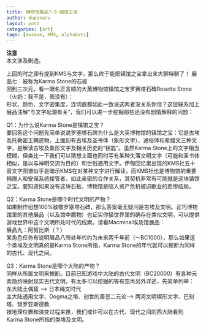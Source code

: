```yaml
---
title: 博物馆展品7-9:镇馆之宝
author: duponaru
layout: post
categories: [art]
tags: [museum, KMS, alphabets]
---
```


**注意**  
本文涉及剧透。  

上回的时之卵有提到KMS与文字，那么终于能把镇馆之宝拿出来大聊特聊了！
展品七：被称为Karma Stone的石板  
<span class="image centered"><img src="{{ '/assets/post_img/2020-01-07/karma.jpg' | relative_url }}" alt="" /></span>  
回到三次元，看一眼名正言顺的大英博物馆镇馆之宝罗赛塔石碑Rosetta Stone（火奶：我不是，我没有）：  
<span class="image centered"><img src="{{ '/assets/post_img/2020-01-07/rosetta.jpg' | relative_url }}" alt="" /></span>  
形状、颜色、文字密集度，连切痕都如此一致说这两者没关系你信？这层联系加上展品注解“与文字起源有关”，我们可以进一步挖掘那些还没有剧情解释的问题：

Q1：为什么说Karma Stone是镇馆之宝？  
要回答这个问题先简单说说罗塞塔石碑为什么是大英博物馆的镇馆之宝：它是古埃及托勒密王朝遗物，上面刻有古埃及圣书体（象形文字）、通俗体和希腊文三种文字，是解读古埃及象形文字及相关历史的“钥匙”。虽然Karma Stone上的文字相当模糊，但类比一下我们可以猜想上面也同时写有某种失落文明文字（可能和圣书体相似，是以与神明交流为目的）和世俗通用文字。伊甸回忆里出现的KMS社五十音文字图谱似乎是暗示KMS在对某种文字进行解读，而KMS社也是博物馆的重要捐赠人和安保系统接管者，如此亲密的合作关系，其契机非常有可能就是这块镇馆之宝。要知道如果没有这块石板，博物馆是陷入资产危机被迫歇业的悲惨结局。  


Q2：Karma Stone是哪个时代文明的产物？  
如果制作组想100%致敬罗塞塔石碑，那么答案毫无疑问是古埃及文明。正巧博物馆里的其他展品（以及馆中魔物）也证实你猫世界里的确存在类似文明，可以提供游戏世界中这个文明所处时代的线索。请看Macminal埃及馆展品：  
<span class="image centered"><img src="{{ '/assets/post_img/2020-01-07/pharaoh.jpg' | relative_url }}" alt="" /></span>  
展品九：阿努比斯（？）    
<span class="image centered"><img src="{{ '/assets/post_img/2020-01-07/anubis.png' | relative_url }}" alt="" /></span>  
某角色任务有说明展品八所处年代约为未来两千年前（～BC1000），那么如果这个类埃及文明真的是Karma Stone所指，Karma Stone的年代就可以推断为同样的古代、现代之间。  

Q3：Karma Stone是哪个大陆的产物？  
同样从所属文明来推断。目前已知游戏中大陆的古代文明（BC20000）有各种元素隐约映射现实古代文明，有太多可以挖掘的等有空再另外详述，先简单列举：  
东大陆土偶窟 --> 日本绳文时代  
主大陆通用文字、Dogma之塔、创世的善恶二元论--> 两河文明楔形文字、巴别塔、琐罗亚斯德教  
按地理位置和演变过程来推，我们或许可以在古代、现代之间的西大陆看到Karma Stone所指的类埃及文明。  
